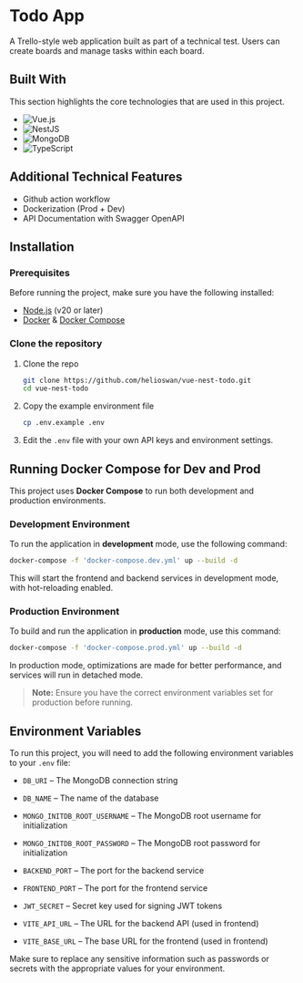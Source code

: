 
# Todo App

A Trello-style web application built as part of a technical test. Users can create boards and manage tasks within each board.

## Built With

This section highlights the core technologies that are used in this project.

- ![Vue.js](https://img.shields.io/badge/Vue%20js-35495E?style=for-the-badge&logo=vuedotjs&logoColor=4FC08D)
- ![NestJS](https://img.shields.io/badge/nestjs-E0234E?style=for-the-badge&logo=nestjs&logoColor=white)
- ![MongoDB](https://img.shields.io/badge/MongoDB-4EA94B?style=for-the-badge&logo=mongodb&logoColor=white)
- ![TypeScript](https://img.shields.io/badge/TypeScript-007ACC?style=for-the-badge&logo=typescript&logoColor=white)

## Additional Technical Features

- Github action workflow
- Dockerization (Prod + Dev)
- API Documentation with Swagger OpenAPI


## Installation

### Prerequisites

Before running the project, make sure you have the following installed:

- [Node.js](https://nodejs.org/) (v20 or later)
- [Docker](https://www.docker.com/) & [Docker Compose](https://docs.docker.com/compose/)

### Clone the repository

1. Clone the repo
   ```sh
   git clone https://github.com/helioswan/vue-nest-todo.git
   cd vue-nest-todo
   ```
2. Copy the example environment file

   ```bash
   cp .env.example .env
   ```

3. Edit the `.env` file with your own API keys and environment settings.


## Running Docker Compose for Dev and Prod

This project uses **Docker Compose** to run both development and production environments.

### Development Environment

To run the application in **development** mode, use the following command:

```bash
docker-compose -f 'docker-compose.dev.yml' up --build -d
```

This will start the frontend and backend services in development mode, with hot-reloading enabled.

### Production Environment

To build and run the application in **production** mode, use this command:

```bash
docker-compose -f 'docker-compose.prod.yml' up --build -d
```

In production mode, optimizations are made for better performance, and services will run in detached mode.

> **Note:** Ensure you have the correct environment variables set for production before running.

## Environment Variables

To run this project, you will need to add the following environment variables to your `.env` file:

- `DB_URI` – The MongoDB connection string

- `DB_NAME` – The name of the database

- `MONGO_INITDB_ROOT_USERNAME` – The MongoDB root username for initialization

- `MONGO_INITDB_ROOT_PASSWORD` – The MongoDB root password for initialization

- `BACKEND_PORT` – The port for the backend service

- `FRONTEND_PORT` – The port for the frontend service

- `JWT_SECRET` – Secret key used for signing JWT tokens

- `VITE_API_URL` – The URL for the backend API (used in frontend)

- `VITE_BASE_URL` – The base URL for the frontend (used in frontend)

Make sure to replace any sensitive information such as passwords or secrets with the appropriate values for your environment.